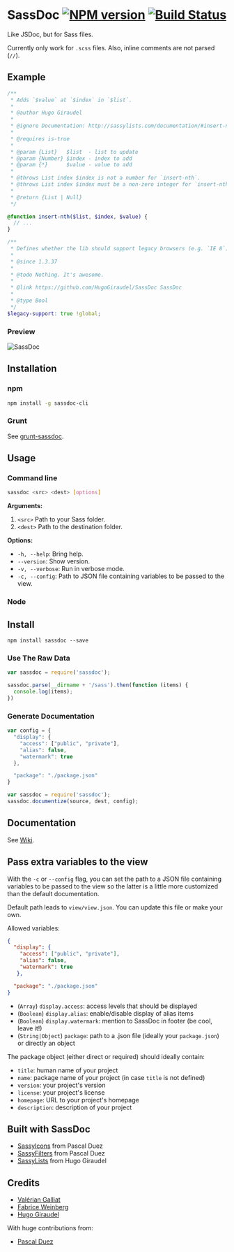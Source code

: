# SassDoc [![NPM version](https://badge.fury.io/js/sassdoc.svg)](http://badge.fury.io/js/sassdoc) [![Build Status](https://travis-ci.org/SassDoc/SassDoc.svg?branch=master)](https://travis-ci.org/SassDoc/SassDoc)

Like JSDoc, but for Sass files.

Currently only work for `.scss` files.
Also, inline comments are not parsed (`//`).

## Example

```scss
/**
 * Adds `$value` at `$index` in `$list`.
 *
 * @author Hugo Giraudel
 *
 * @ignore Documentation: http://sassylists.com/documentation/#insert-nth
 *
 * @requires is-true
 *
 * @param {List}   $list  - list to update
 * @param {Number} $index - index to add
 * @param {*}      $value - value to add
 *
 * @throws List index $index is not a number for `insert-nth`.
 * @throws List index $index must be a non-zero integer for `insert-nth`.
 *
 * @return {List | Null}
 */

@function insert-nth($list, $index, $value) {
  // ...
}

/**
 * Defines whether the lib should support legacy browsers (e.g. `IE 8`).
 *
 * @since 1.3.37
 *
 * @todo Nothing. It's awesome.
 *
 * @link https://github.com/HugoGiraudel/SassDoc SassDoc
 *
 * @type Bool
 */
$legacy-support: true !global;
```

### Preview

![SassDoc](http://i.imgur.com/5i8QYB8.png)


## Installation

### npm

```sh
npm install -g sassdoc-cli
```

### Grunt

See [grunt-sassdoc](https://github.com/pascalduez/grunt-sassdoc).

## Usage

### Command line

```sh
sassdoc <src> <dest> [options]
```

**Arguments:**

1. `<src>` Path to your Sass folder.
1. `<dest>` Path to the destination folder.

**Options:**

* `-h, --help`: Bring help.
* `--version`: Show version.
* `-v, --verbose`: Run in verbose mode.
* `-c, --config`: Path to JSON file containing variables to be passed
                  to the view.

### Node

## Install

```shell
npm install sassdoc --save
```

### Use The Raw Data

```js
var sassdoc = require('sassdoc');

sassdoc.parse(__dirname + '/sass').then(function (items) {
  console.log(items);
})
```

### Generate Documentation

```js
var config = {
  "display": {
    "access": ["public", "private"],
    "alias": false,
    "watermark": true
  },

  "package": "./package.json"
}

var sassdoc = require('sassdoc');
sassdoc.documentize(source, dest, config);
```

## Documentation

See [Wiki](https://github.com/HugoGiraudel/SassDoc/wiki/Documentation).

## Pass extra variables to the view

With the `-c` or `--config` flag, you can set the path to a JSON file containing variables to be passed to the view so the latter is a little more customized than the default documentation.

Default path leads to `view/view.json`. You can update this file or make your own.

Allowed variables:

```json
{
  "display": {
    "access": ["public", "private"],
    "alias": false,
    "watermark": true
   },

  "package": "./package.json"
}
```

* (`Array`) `display.access`: access levels that should be displayed
* (`Boolean`) `display.alias`: enable/disable display of alias items
* (`Boolean`) `display.watermark`: mention to SassDoc in footer (be cool, leave it!)
* (`String|Object`) `package`: path to a .json file (ideally your `package.json`) or directly an object

The package object (either direct or required) should ideally contain:

* `title`: human name of your project
* `name`: package name of your project (in case `title` is not defined)
* `version`: your project's version
* `license`: your project's license
* `homepage`: URL to your project's homepage
* `description`: description of your project

## Built with SassDoc

* [SassyIcons](http://pascalduez.github.io/SassyIcons/docs/) from Pascal Duez
* [SassyFilters](http://pascalduez.github.io/SassyFilters/docs/) from Pascal Duez
* [SassyLists](http://sassylists.com/documentation.html) from Hugo Giraudel

## Credits

* [Valérian Galliat](https://twitter.com/valeriangalliat)
* [Fabrice Weinberg](https://twitter.com/fweinb)
* [Hugo Giraudel](http://twitter.com/HugoGiraudel)

With huge contributions from:

* [Pascal Duez](https://twitter.com/pascalduez)